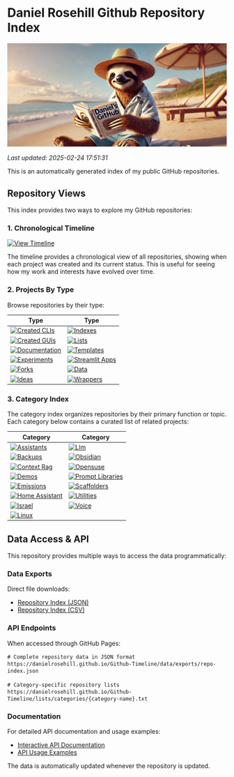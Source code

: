# Daniel Rosehill Github Repository Index

![Banner](banners/index.png)

*Last updated: 2025-02-24 17:51:31*

This is an automatically generated index of my public GitHub repositories.

## Repository Views

This index provides two ways to explore my GitHub repositories:

### 1. Chronological Timeline
[![View Timeline](https://img.shields.io/badge/Timeline-blue?style=for-the-badge&logo=github)](timeline.md)

The timeline provides a chronological view of all repositories, showing when each project was created and its current status. This is useful for seeing how my work and interests have evolved over time.

### 2. Projects By Type
Browse repositories by their type:

| Type | Type |
|----------|----------|
| [![Created CLIs](https://img.shields.io/badge/Created_CLIs-0D47A1?style=for-the-badge&logo=github)](sections/created-clis.md) | [![Indexes](https://img.shields.io/badge/Indexes-0D47A1?style=for-the-badge&logo=github)](sections/indexes.md) |
| [![Created GUIs](https://img.shields.io/badge/Created_GUIs-0D47A1?style=for-the-badge&logo=github)](sections/created-guis.md) | [![Lists](https://img.shields.io/badge/Lists-0D47A1?style=for-the-badge&logo=github)](sections/lists.md) |
| [![Documentation](https://img.shields.io/badge/Documentation-0D47A1?style=for-the-badge&logo=github)](sections/documentation.md) | [![Templates](https://img.shields.io/badge/Templates-0D47A1?style=for-the-badge&logo=github)](sections/templates.md) |
| [![Experiments](https://img.shields.io/badge/Experiments-0D47A1?style=for-the-badge&logo=github)](sections/experiments.md) | [![Streamlit Apps](https://img.shields.io/badge/Streamlit_Apps-0D47A1?style=for-the-badge&logo=github)](sections/streamlit-apps.md) |
| [![Forks](https://img.shields.io/badge/Forks-0D47A1?style=for-the-badge&logo=github)](sections/forks.md) | [![Data](https://img.shields.io/badge/Data-0D47A1?style=for-the-badge&logo=github)](sections/data.md) |
| [![Ideas](https://img.shields.io/badge/Ideas-0D47A1?style=for-the-badge&logo=github)](sections/ideas.md) | [![Wrappers](https://img.shields.io/badge/Wrappers-0D47A1?style=for-the-badge&logo=github)](sections/wrappers.md) |

### 3. Category Index
The category index organizes repositories by their primary function or topic. Each category below contains a curated list of related projects:

| Category | Category |
|----------|----------|
| [![Assistants](https://img.shields.io/badge/Assistants-2ea44f?style=for-the-badge&logo=github)](sections/assistants.md) | [![Llm](https://img.shields.io/badge/Llm-2ea44f?style=for-the-badge&logo=github)](sections/llm.md) |
| [![Backups](https://img.shields.io/badge/Backups-2ea44f?style=for-the-badge&logo=github)](sections/backups.md) | [![Obsidian](https://img.shields.io/badge/Obsidian-2ea44f?style=for-the-badge&logo=github)](sections/obsidian.md) |
| [![Context Rag](https://img.shields.io/badge/Context_Rag-2ea44f?style=for-the-badge&logo=github)](sections/context-rag.md) | [![Opensuse](https://img.shields.io/badge/Opensuse-2ea44f?style=for-the-badge&logo=github)](sections/opensuse.md) |
| [![Demos](https://img.shields.io/badge/Demos-2ea44f?style=for-the-badge&logo=github)](sections/demos.md) | [![Prompt Libraries](https://img.shields.io/badge/Prompt_Libraries-2ea44f?style=for-the-badge&logo=github)](sections/prompt-libraries.md) |
| [![Emissions](https://img.shields.io/badge/Emissions-2ea44f?style=for-the-badge&logo=github)](sections/emissions.md) | [![Scaffolders](https://img.shields.io/badge/Scaffolders-2ea44f?style=for-the-badge&logo=github)](sections/scaffolders.md) |
| [![Home Assistant](https://img.shields.io/badge/Home_Assistant-2ea44f?style=for-the-badge&logo=github)](sections/home-assistant.md) | [![Utilities](https://img.shields.io/badge/Utilities-2ea44f?style=for-the-badge&logo=github)](sections/utilities.md) |
| [![Israel](https://img.shields.io/badge/Israel-2ea44f?style=for-the-badge&logo=github)](sections/israel.md) | [![Voice](https://img.shields.io/badge/Voice-2ea44f?style=for-the-badge&logo=github)](sections/voice.md) |
| [![Linux](https://img.shields.io/badge/Linux-2ea44f?style=for-the-badge&logo=github)](sections/linux.md) |  |

## Data Access & API

This repository provides multiple ways to access the data programmatically:

### Data Exports
Direct file downloads:
- [Repository Index (JSON)](data/exports/repo-index.json)
- [Repository Index (CSV)](data/exports/repo-index.csv)

### API Endpoints
When accessed through GitHub Pages:
```
# Complete repository data in JSON format
https://danielrosehill.github.io/Github-Timeline/data/exports/repo-index.json

# Category-specific repository lists
https://danielrosehill.github.io/Github-Timeline/lists/categories/{category-name}.txt
```

### Documentation
For detailed API documentation and usage examples:
- [Interactive API Documentation](https://danielrosehill.github.io/Github-Timeline/)
- [API Usage Examples](examples/api-usage.md)

The data is automatically updated whenever the repository is updated.